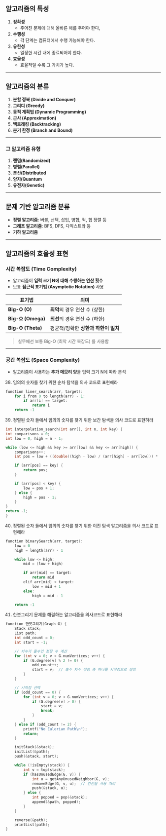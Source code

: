 ## 알고리즘의 **특성**

1. **정확성**
    - 주어진 문제에 대해 올바른 해를 주어야 한다,
2. **수행성**
    - 각 단계는 컴퓨터에서 수행 가능해야 한다.
3. **유한성**
    - 일정한 시간 내에 종료되어야 한다.
4. **효율성**
    - 효율적일 수록 그 가치가 높다.

---

## 알고리즘의 분류

1. **분할 정복 (Divide and Conquer)**
2. **그리디 (Greedy)**
3. **동적 계획법 (Dynamic Programming)**
4. **근사 (Approximation)**
5. **백트래킹 (Backtracking)**
6. **분기 한정 (Branch and Bound)**

---

### 그 알고리즘 유형

1. **랜덤(Randomized)**
2. **병렬(Parallel)**
3. **분산(Distributed**
4. **양자(Quantum**
5. **유전자(Genetic)**

---

## 문제 기반 알고리즘 분류

- **정렬 알고리즘**: 버블, 선택, 삽입, 병합, 퀵, 힙 정렬 등
- **그래프 알고리즘**: BFS, DFS, 다익스트라 등
- **기하 알고리즘**

---

## 알고리즘의 효율성 표현

### 시간 복잡도 (Time Complexity)

- 알고리즘이 **입력 크기 N에 대해 수행하는 연산 횟수**
- 보통 **점근적 표기법 (Asymptotic Notation)** 사용

| 표기법 | 의미 |
| --- | --- |
| **Big-O (O)** | **최악**의 경우 연산 수 (상한) |
| **Big-Ω (Omega)** | **최선**의 경우 연산 수 (하한) |
| **Big-Θ (Theta)** | 평균적/정확한 **상한과 하한이 일치** |

> 실무에선 보통 Big-O (최악 시간 복잡도) 를 사용함
> 

---

### 공간 복잡도 (Space Complexity)

- 알고리즘이 사용하는 **추가 메모리 양**을 입력 크기 N에 따라 분석
38. 임의의 숫자를 찾기 위한 순차 탐색을 의사 코드로 표현해라

```c
function liner_search(arr, target):
    for i from 0 to length(arr) - 1:
        if arr[i] == target:
            return i
    return -1
```

39. 정렬된 숫자 들에서 임의의 숫자를 찾기 위한 보간 탐색을 의사 코드로 표현하라

```c
int interpolation_search(int arr[], int n, int key) {
int comparisons = 0;
int low = 0, high = n - 1;

while (low <= high && key >= arr[low] && key <= arr[high]) {
    comparisons++;
    int pos = low + ((double)(high - low) / (arr[high] - arr[low])) * (key - arr[low]);

    if (arr[pos] == key) {
        return pos;
    }

    if (arr[pos] < key) {
        low = pos + 1;
    } else {
        high = pos - 1;
    }
}
return -1;
}

```

40. 정렬된 숫자 들에서 임의의 숫자를 찾기 위한 이진 탐색 알고리즘을 의사 코드로 표현해라

```c
function binarySearch(arr, target):
    low = 0
    high = length(arr) - 1

    while low <= high:
        mid = (low + high) 

        if arr[mid] == target:
            return mid
        elif arr[mid] < target:
            low = mid + 1
        else:
            high = mid - 1

    return -1

```

41. 한붓그리기 문제를 해결하는 알고리즘을 의사코드로 표현해라

```c
function 한붓그리기(Graph G) {
    Stack stack;
    List path;
    int odd_count = 0;
    int start = -1;

    // 차수가 홀수인 정점 수 계산
    for (int v = 0; v < G.numVertices; v++) {
        if (G.degree[v] % 2 != 0) {
            odd_count++;
            start = v;  // 홀수 차수 정점 중 하나를 시작점으로 설정
        }
    }

    // 시작점 선택
    if (odd_count == 0) {
        for (int v = 0; v < G.numVertices; v++) {
            if (G.degree[v] > 0) {
                start = v;
                break;
            }
        }
    } else if (odd_count != 2) {
        printf("No Eulerian Path\n");
        return;
    }

    initStack(&stack);
    initList(&path);
    push(&stack, start);

    while (!isEmpty(stack)) {
        int v = top(stack);
        if (hasUnusedEdge(G, v)) {
            int u = getAnyUnusedNeighbor(G, v);
            removeEdge(G, v, u);  // 간선을 사용 처리
            push(&stack, u);
        } else {
            int popped = pop(&stack);
            append(&path, popped);
        }
    }

    reverse(&path);
    printList(path);
}

```